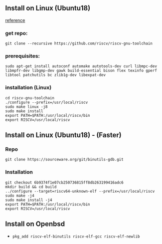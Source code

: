 ## Install on Linux (Ubuntu18)
[reference](https://github.com/riscv/riscv-gnu-toolchain)

### get repo:
```
git clone --recursive https://github.com/riscv/riscv-gnu-toolchain
```
### prerequisites:
```
sudo apt-get install autoconf automake autotools-dev curl libmpc-dev libmpfr-dev libgmp-dev gawk build-essential bison flex texinfo gperf libtool patchutils bc zlib1g-dev libexpat-dev
```

### installation (Linux)
```
cd riscv-gnu-toolchain
./configure --prefix=/usr/local/riscv
sudo make linux -j8
sudo make install
export PATH=$PATH:/usr/local/riscv/bin
export RISCV=/usr/local/riscv
```

## Install on Linux (Ubuntu18) - (Faster)

### Repo
```
git clone https://sourceware.org/git/binutils-gdb.git
```

### Installation
```
git checkout 6b9374f1e07cb250736815ff8db263199416adc6
mkdir build && cd build
../configure --target=riscv64-unknown-elf --prefix=/usr/local/riscv
sudo make -j4
sudo make install -j4
export PATH=$PATH:/usr/local/riscv/bin
export RISCV=/usr/local/riscv
```

## Install on Openbsd
- `pkg_add riscv-elf-binutils riscv-elf-gcc riscv-elf-newlib`
